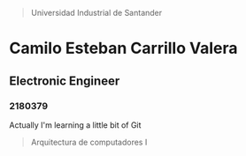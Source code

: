 > Universidad Industrial de Santander
# Camilo Esteban Carrillo Valera
## Electronic Engineer
### 2180379

Actually I'm learning a little bit of Git

> Arquitectura de computadores I
